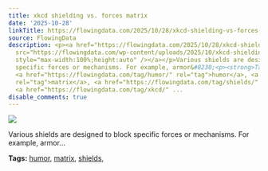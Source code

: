 ```yaml
---
title: xkcd shielding vs. forces matrix
date: '2025-10-28'
linkTitle: https://flowingdata.com/2025/10/28/xkcd-shielding-vs-forces-matrix/
source: FlowingData
description: <p><a href="https://flowingdata.com/2025/10/28/xkcd-shielding-vs-forces-matrix/"><img
  src="https://flowingdata.com/wp-content/uploads/2025/10/xkcd-shielding-chart-750x730.png"
  style="max-width:100%;height:auto" /></a></p>Various shields are designed to block
  specific forces or mechanisms. For example, armor&#8230;<p><strong>Tags:</strong>
  <a href="https://flowingdata.com/tag/humor/" rel="tag">humor</a>, <a href="https://flowingdata.com/tag/matrix/"
  rel="tag">matrix</a>, <a href="https://flowingdata.com/tag/shields/" rel="tag">shields</a>,
  <a href="https://flowingdata.com/tag/xkcd/" ...
disable_comments: true
---
```

<p><a href="https://flowingdata.com/2025/10/28/xkcd-shielding-vs-forces-matrix/"><img src="https://flowingdata.com/wp-content/uploads/2025/10/xkcd-shielding-chart-750x730.png" style="max-width:100%;height:auto" /></a></p>Various shields are designed to block specific forces or mechanisms. For example, armor&#8230;<p><strong>Tags:</strong> <a href="https://flowingdata.com/tag/humor/" rel="tag">humor</a>, <a href="https://flowingdata.com/tag/matrix/" rel="tag">matrix</a>, <a href="https://flowingdata.com/tag/shields/" rel="tag">shields</a>, <a href="https://flowingdata.com/tag/xkcd/" ...